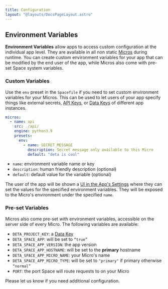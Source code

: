 ```yaml
---
title: Configuration
layout: "@layouts/DocsPageLayout.astro"
---
```


## Environment Variables

**Environment Variables** allow apps to access custom configuration at the individual app level. They are available in all non static [Micros](/docs/en/build/fundmenatals/the-space-runtime/micros) during runtime. You can create custom environment variables for your app that can be modified by the end user of the app, while Micros also come with pre-set Space system variables.

### Custom Variables

Use the `env` preset in the `Spacefile` if you need to set custom environment variables for your Micros. This can be used to let users of your app specify things like external secrets, [API Keys](/docs/en/build/guides/extending-apps#api-keys), or [Data Keys](/docs/en/build/guides/extending-apps#data-keys) of different app instances.

```yaml
micros:
  - name: api
    src: ./api/
    engine: python3.9
    presets:
      env:
        - name: SECRET_MESSAGE
          description: Secret message only available to this Micro
          default: "deta is cool"

```

- `name`: environment variable name or key
- `description`: human friendly description (optional)
- `default`: default value for the variable (optional)

The user of the app will be shown a [UI in the App's Settings](/docs/en/use/settings#configuration-variables) where they can set the values for the specified environment variables. They will be exposed to the Micro's environment under the specified `name`.

### Pre-set Variables

Micros also come pre-set with environment variables, accessible on the server side of every Micro. The following variables are available:

- `DETA_PROJECT_KEY`: a [Data Key](/docs/en/build/fundamentals/data-storage#data-keys)
- `DETA_SPACE_APP`: will be set to `“true”`
- `DETA_SPACE_APP_VERSION`: the app version
- `DETA_SPACE_APP_HOSTNAME`: will be set to the **primary** hostname
- `DETA_SPACE_APP_MICRO_NAME`: your Micro's name
- `DETA_SPACE_APP_MICRO_TYPE`: will be set to `"primary"` if primary otherwise `“normal”`
- `PORT`: the port Space will route requests to on your Micro

Please let us know if you need additional configuration.
